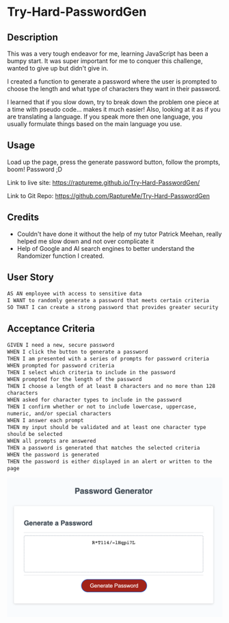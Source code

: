 # Try-Hard-PasswordGen
## Description

This was a very tough endeavor for me, learning JavaScript has been a bumpy start. It was super important for me to conquer this challenge, wanted to give up but didn't give in.

I created a function to generate a password where the user is prompted to choose the length and what type of characters they want in their password.

I learned that if you slow down, try to break down the problem one piece at a time with pseudo code... makes it much easier! Also, looking at it as if you are translating a language. If you speak more then one language, you usually formulate things based on the main language you use.
## Usage

Load up the page, press the generate password button, follow the prompts, boom! Password ;D

Link to live site: https://raptureme.github.io/Try-Hard-PasswordGen/

Link to Git Repo: https://github.com/RaptureMe/Try-Hard-PasswordGen

## Credits

- Couldn't have done it without the help of my tutor Patrick Meehan, really helped me slow down and not over complicate it
- Help of Google and AI search engines to better understand the Randomizer function I created.

## User Story

```
AS AN employee with access to sensitive data
I WANT to randomly generate a password that meets certain criteria
SO THAT I can create a strong password that provides greater security
```

## Acceptance Criteria

```
GIVEN I need a new, secure password
WHEN I click the button to generate a password
THEN I am presented with a series of prompts for password criteria
WHEN prompted for password criteria
THEN I select which criteria to include in the password
WHEN prompted for the length of the password
THEN I choose a length of at least 8 characters and no more than 128 characters
WHEN asked for character types to include in the password
THEN I confirm whether or not to include lowercase, uppercase, numeric, and/or special characters
WHEN I answer each prompt
THEN my input should be validated and at least one character type should be selected
WHEN all prompts are answered
THEN a password is generated that matches the selected criteria
WHEN the password is generated
THEN the password is either displayed in an alert or written to the page
```

![alt text](./Assets/Screenshot%202023-07-20%20at%205.22.45%20PM.png)